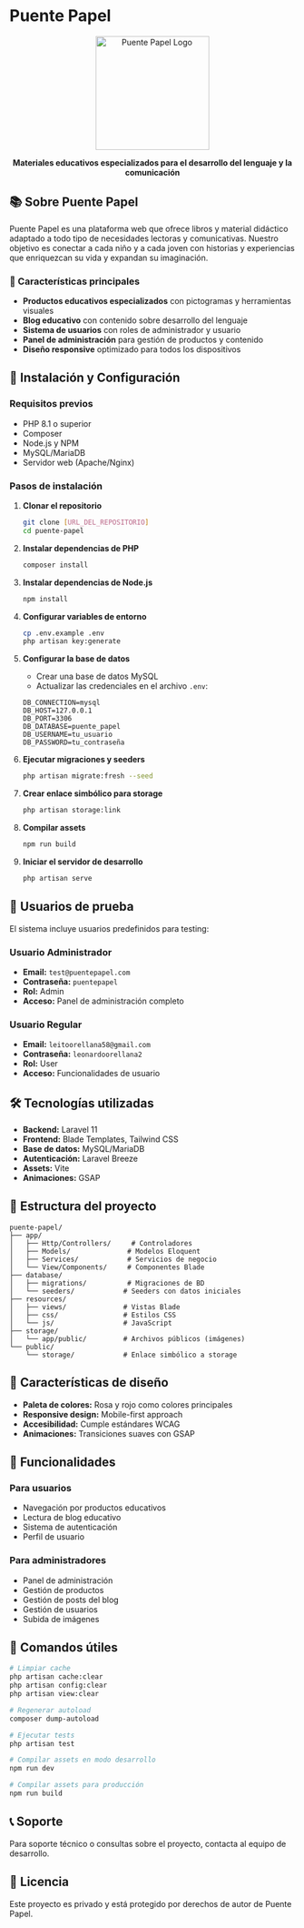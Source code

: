 # Puente Papel

<p align="center">
  <img src="public/storage/images/puente_papel_icon.png" alt="Puente Papel Logo" width="200">
</p>

<p align="center">
  <strong>Materiales educativos especializados para el desarrollo del lenguaje y la comunicación</strong>
</p>

## 📚 Sobre Puente Papel

Puente Papel es una plataforma web que ofrece libros y material didáctico adaptado a todo tipo de necesidades lectoras y comunicativas. Nuestro objetivo es conectar a cada niño y a cada joven con historias y experiencias que enriquezcan su vida y expandan su imaginación.

### 🎯 Características principales

- **Productos educativos especializados** con pictogramas y herramientas visuales
- **Blog educativo** con contenido sobre desarrollo del lenguaje
- **Sistema de usuarios** con roles de administrador y usuario
- **Panel de administración** para gestión de productos y contenido
- **Diseño responsive** optimizado para todos los dispositivos

## 🚀 Instalación y Configuración

### Requisitos previos

- PHP 8.1 o superior
- Composer
- Node.js y NPM
- MySQL/MariaDB
- Servidor web (Apache/Nginx)

### Pasos de instalación

1. **Clonar el repositorio**
   ```bash
   git clone [URL_DEL_REPOSITORIO]
   cd puente-papel
   ```

2. **Instalar dependencias de PHP**
   ```bash
   composer install
   ```

3. **Instalar dependencias de Node.js**
   ```bash
   npm install
   ```

4. **Configurar variables de entorno**
   ```bash
   cp .env.example .env
   php artisan key:generate
   ```

5. **Configurar la base de datos**
   - Crear una base de datos MySQL
   - Actualizar las credenciales en el archivo `.env`:
   ```env
   DB_CONNECTION=mysql
   DB_HOST=127.0.0.1
   DB_PORT=3306
   DB_DATABASE=puente_papel
   DB_USERNAME=tu_usuario
   DB_PASSWORD=tu_contraseña
   ```

6. **Ejecutar migraciones y seeders**
   ```bash
   php artisan migrate:fresh --seed
   ```

7. **Crear enlace simbólico para storage**
   ```bash
   php artisan storage:link
   ```

8. **Compilar assets**
   ```bash
   npm run build
   ```

9. **Iniciar el servidor de desarrollo**
   ```bash
   php artisan serve
   ```

## 👥 Usuarios de prueba

El sistema incluye usuarios predefinidos para testing:

### Usuario Administrador
- **Email:** `test@puentepapel.com`
- **Contraseña:** `puentepapel`
- **Rol:** Admin
- **Acceso:** Panel de administración completo

### Usuario Regular
- **Email:** `leitoorellana58@gmail.com`
- **Contraseña:** `leonardoorellana2`
- **Rol:** User
- **Acceso:** Funcionalidades de usuario

## 🛠️ Tecnologías utilizadas

- **Backend:** Laravel 11
- **Frontend:** Blade Templates, Tailwind CSS
- **Base de datos:** MySQL/MariaDB
- **Autenticación:** Laravel Breeze
- **Assets:** Vite
- **Animaciones:** GSAP

## 📁 Estructura del proyecto

```
puente-papel/
├── app/
│   ├── Http/Controllers/     # Controladores
│   ├── Models/              # Modelos Eloquent
│   ├── Services/            # Servicios de negocio
│   └── View/Components/     # Componentes Blade
├── database/
│   ├── migrations/          # Migraciones de BD
│   └── seeders/            # Seeders con datos iniciales
├── resources/
│   ├── views/              # Vistas Blade
│   ├── css/                # Estilos CSS
│   └── js/                 # JavaScript
├── storage/
│   └── app/public/         # Archivos públicos (imágenes)
└── public/
    └── storage/            # Enlace simbólico a storage
```

## 🎨 Características de diseño

- **Paleta de colores:** Rosa y rojo como colores principales
- **Responsive design:** Mobile-first approach
- **Accesibilidad:** Cumple estándares WCAG
- **Animaciones:** Transiciones suaves con GSAP

## 📝 Funcionalidades

### Para usuarios
- Navegación por productos educativos
- Lectura de blog educativo
- Sistema de autenticación
- Perfil de usuario

### Para administradores
- Panel de administración
- Gestión de productos
- Gestión de posts del blog
- Gestión de usuarios
- Subida de imágenes

## 🔧 Comandos útiles

```bash
# Limpiar cache
php artisan cache:clear
php artisan config:clear
php artisan view:clear

# Regenerar autoload
composer dump-autoload

# Ejecutar tests
php artisan test

# Compilar assets en modo desarrollo
npm run dev

# Compilar assets para producción
npm run build
```

## 📞 Soporte

Para soporte técnico o consultas sobre el proyecto, contacta al equipo de desarrollo.

## 📄 Licencia

Este proyecto es privado y está protegido por derechos de autor de Puente Papel.
